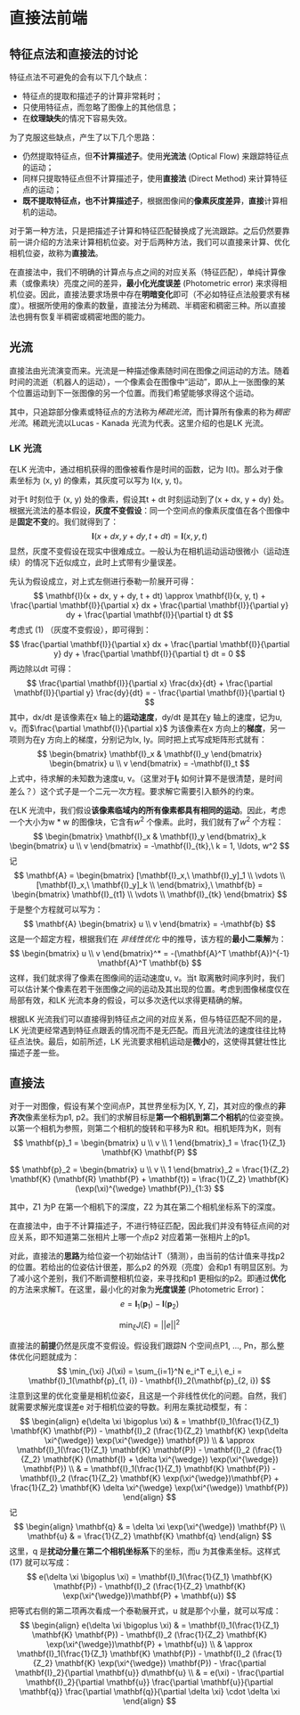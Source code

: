 # 直接法前端

## 特征点法和直接法的讨论

特征点法不可避免的会有以下几个缺点：

- 特征点的提取和描述子的计算非常耗时；
- 只使用特征点，而忽略了图像上的其他信息；
- 在**纹理缺失**的情况下容易失效。

为了克服这些缺点，产生了以下几个思路：

- 仍然提取特征点，但**不计算描述子**。使用**光流法** (Optical Flow) 来跟踪特征点的运动；
- 同样只提取特征点但不计算描述子，使用**直接法** (Direct Method) 来计算特征点的运动；
- **既不提取特征点，也不计算描述子**，根据图像间的**像素灰度差异**，**直接**计算相机的运动。

对于第一种方法，只是把描述子计算和特征匹配替换成了光流跟踪。之后仍然要靠前一讲介绍的方法来计算相机位姿。对于后两种方法，我们可以直接来计算、优化相机位姿，故称为**直接法**。

在直接法中，我们不明确的计算点与点之间的对应关系（特征匹配），单纯计算像素（或像素块）亮度之间的差异，**最小化光度误差** (Photometric error) 来求得相机位姿。因此，直接法要求场景中存在**明暗变化**即可（不必如特征点法般要求有梯度）。根据所使用的像素的数量，直接法分为稀疏、半稠密和稠密三种。所以直接法也拥有恢复半稠密或稠密地图的能力。

## 光流

直接法由光流演变而来。光流是一种描述像素随时间在图像之间运动的方法。随着时间的流逝（机器人的运动），一个像素会在图像中“运动”，即从上一张图像的某个位置运动到下一张图像的另一个位置。而我们希望能够求得这个运动。

其中，只追踪部分像素或特征点的方法称为*稀疏光流*，而计算所有像素的称为*稠密光流*。稀疏光流以Lucas - Kanada 光流为代表。这里介绍的也是LK 光流。

### LK 光流

在LK 光流中，通过相机获得的图像被看作是时间的函数，记为 I(t)。那么对于像素坐标为 (x, y) 的像素，其灰度可以写为 I(x, y, t)。

对于t 时刻位于 (x, y) 处的像素，假设其t + dt 时刻运动到了(x + dx, y + dy) 处。根据光流法的基本假设，**灰度不变假设**：同一个空间点的像素灰度值在各个图像中是**固定不变**的。我们就得到了：
$$
\mathbf{I} (x + dx, y + dy, t + dt) = \mathbf{I} (x, y, t)
$$
显然，灰度不变假设在现实中很难成立。一般认为在相机运动运动很微小（运动连续）的情况下近似成立，此时上式带有少量误差。

先认为假设成立，对上式左侧进行泰勒一阶展开可得：
$$
\mathbf{I}(x + dx, y + dy, t + dt) \approx \mathbf{I}(x, y, t) + \frac{\partial \mathbf{I}}{\partial x} dx + \frac{\partial \mathbf{I}}{\partial y} dy + \frac{\partial \mathbf{I}}{\partial t} dt
$$
考虑式 (1) （灰度不变假设），即可得到：
$$
\frac{\partial \mathbf{I}}{\partial x} dx + \frac{\partial \mathbf{I}}{\partial y} dy + \frac{\partial \mathbf{I}}{\partial t} dt = 0
$$
两边除以dt 可得：
$$
\frac{\partial \mathbf{I}}{\partial x} \frac{dx}{dt} + \frac{\partial \mathbf{I}}{\partial y} \frac{dy}{dt} = - \frac{\partial \mathbf{I}}{\partial t}
$$
其中，dx/dt 是该像素在x 轴上的**运动速度**，dy/dt 是其在y 轴上的速度，记为u, v。而$\frac{\partial \mathbf{I}}{\partial x}$ 为该像素在x 方向上的**梯度**，另一项则为在y 方向上的梯度，分别记为Ix, Iy。同时把上式写成矩阵形式就有：
$$
\begin{bmatrix}
\mathbf{I}_x & \mathbf{I}_y
\end{bmatrix}
\begin{bmatrix}
u \\ v
\end{bmatrix} = -\mathbf{I}_t
$$
上式中，待求解的未知数为速度u, v。（这里对于$\mathbf{I}_t$ 如何计算不是很清楚，是时间差么？）这个式子是一个二元一次方程。要求解它需要引入额外的约束。

在LK 光流中，我们假设**该像素临域内的所有像素都具有相同的运动**。因此，考虑一个大小为w * w 的图像块，它含有$w^2$ 个像素。此时，我们就有了$w^2$ 个方程：
$$
\begin{bmatrix}
\mathbf{I}_x & \mathbf{I}_y
\end{bmatrix}_k
\begin{bmatrix}
u \\ v
\end{bmatrix} = -\mathbf{I}_{tk},\ k = 1, \ldots, w^2
$$
记
$$
\mathbf{A} = \begin{bmatrix}
[\mathbf{I}_x,\ \mathbf{I}_y]_1 \\
\vdots \\
[\mathbf{I}_x,\ \mathbf{I}_y]_k \\
\end{bmatrix},\ 
\mathbf{b} = \begin{bmatrix}
\mathbf{I}_{t1} \\
\vdots \\
\mathbf{I}_{tk}
\end{bmatrix}
$$
于是整个方程就可以写为：
$$
\mathbf{A}
\begin{bmatrix}
u \\ v
\end{bmatrix} = -\mathbf{b}
$$
这是一个超定方程，根据我们在 *非线性优化* 中的推导，该方程的**最小二乘解**为：
$$
\begin{bmatrix}
u \\ v
\end{bmatrix}^*
= -(\mathbf{A}^T \mathbf{A})^{-1} \mathbf{A}^T \mathbf{b}
$$
这样，我们就求得了像素在图像间的运动速度u, v。当t 取离散时间序列时，我们可以估计某个像素在若干张图像之间的运动及其出现的位置。考虑到图像梯度仅在局部有效，和LK 光流本身的假设，可以多次迭代以求得更精确的解。

根据LK 光流我们可以直接得到特征点之间的对应关系，但与特征匹配不同的是，LK 光流更经常遇到特征点跟丢的情况而不是无匹配。而且光流法的速度往往比特征点法快。最后，如前所述，LK 光流要求相机运动是**微小**的，这使得其健壮性比描述子差一些。

## 直接法

对于一对图像，假设有某个空间点P，其世界坐标为[X, Y, Z]，其对应的像点的**非齐次**像素坐标为p1, p2。我们的求解目标是**第一个相机到第二个相机**的位姿变换。以第一个相机为参照，则第二个相机的旋转和平移为R 和t。相机矩阵为K，则有
$$
\mathbf{p}_1 = 
\begin{bmatrix}
u \\ v \\ 1
\end{bmatrix}_1 = \frac{1}{Z_1} \mathbf{K} \mathbf{P}
$$

$$
\mathbf{p}_2 =
\begin{bmatrix}
u \\ v \\ 1
\end{bmatrix}_2 = \frac{1}{Z_2} \mathbf{K} (\mathbf{R} \mathbf{P} + \mathbf{t}) = \frac{1}{Z_2} \mathbf{K} (\exp(\xi)^{\wedge} \mathbf{P})_{1:3}
$$

其中，Z1 为P 在第一个相机下的深度，Z2 为其在第二个相机坐标系下的深度。

在直接法中，由于不计算描述子，不进行特征匹配，因此我们并没有特征点间的对应关系，即不知道第二张相片上哪一个点p2 对应着第一张相片上的p1。

对此，直接法的**思路**为给位姿一个初始估计T（猜测），由当前的估计值来寻找p2 的位置。若给出的位姿估计很差，那么p2 的外观（亮度）会和p1 有明显区别。为了减小这个差别，我们不断调整相机位姿，来寻找和p1 更相似的p2。即通过**优化**的方法来求解T。在这里，最小化的对象为**光度误差** (Photometric Error)：
$$
e = \mathbf{I}_1 (\mathbf{p}_1) - \mathbf{I}(\mathbf{p}_2)
$$

$$
\min_{\xi} J(\xi) = ||e||^2
$$

直接法的**前提**仍然是灰度不变假设。假设我们跟踪N 个空间点P1, …, Pn，那么整体优化问题就成为：
$$
\min_{\xi} J(\xi) = \sum_{i=1}^N e_i^T e_i,\ e_i = \mathbf{I}_1(\mathbf{p}_{1, i}) - \mathbf{I}_2(\mathbf{p}_{2, i})
$$
注意到这里的优化变量是相机位姿$\xi$，且这是一个非线性优化的问题。自然，我们就需要求解光度误差e 对于相机位姿的导数。利用左乘扰动模型，有：
$$
\begin{align}
e(\delta \xi \bigoplus \xi) & = \mathbf{I}_1(\frac{1}{Z_1} \mathbf{K} \mathbf{P}) - \mathbf{I}_2 (\frac{1}{Z_2} \mathbf{K} \exp(\delta \xi^{\wedge}) \exp(\xi^{\wedge}) \mathbf{P}) \\
 & \approx \mathbf{I}_1(\frac{1}{Z_1} \mathbf{K} \mathbf{P}) - \mathbf{I}_2 (\frac{1}{Z_2} \mathbf{K} (\mathbf{I} + \delta \xi^{\wedge}) \exp(\xi^{\wedge}) \mathbf{P}) \\
 & = \mathbf{I}_1(\frac{1}{Z_1} \mathbf{K} \mathbf{P}) - \mathbf{I}_2 (\frac{1}{Z_2} \mathbf{K} \exp(\xi^{\wedge})\mathbf{P} + \frac{1}{Z_2} \mathbf{K} \delta \xi^{\wedge} \exp(\xi^{\wedge}) \mathbf{P})
\end{align}
$$
记
$$
\begin{align}
\mathbf{q} & = \delta \xi \exp(\xi^{\wedge}) \mathbf{P} \\
\mathbf{u} & = \frac{1}{Z_2} \mathbf{K} \mathbf{q}
\end{align}
$$
这里，q 是**扰动分量**在**第二个相机坐标系**下的坐标，而u 为其像素坐标。这样式(17) 就可以写成：
$$
e(\delta \xi \bigoplus \xi)  = \mathbf{I}_1(\frac{1}{Z_1} \mathbf{K} \mathbf{P}) - \mathbf{I}_2 (\frac{1}{Z_2} \mathbf{K} \exp(\xi^{\wedge})\mathbf{P} + \mathbf{u})
$$
把等式右侧的第二项再次看成一个泰勒展开式，u 就是那个小量，就可以写成：
$$
\begin{align}
e(\delta \xi \bigoplus \xi) & = \mathbf{I}_1(\frac{1}{Z_1} \mathbf{K} \mathbf{P}) - \mathbf{I}_2 (\frac{1}{Z_2} \mathbf{K} \exp(\xi^{\wedge})\mathbf{P} + \mathbf{u}) \\
 & \approx \mathbf{I}_1(\frac{1}{Z_1} \mathbf{K} \mathbf{P}) - \mathbf{I}_2 (\frac{1}{Z_2} \mathbf{K} \exp(\xi^{\wedge}) \mathbf{P}) - \frac{\partial \mathbf{I}_2}{\partial \mathbf{u}} d\mathbf{u} \\
 & = e(\xi) - \frac{\partial \mathbf{I}_2}{\partial \mathbf{u}} \frac{\partial \mathbf{u}}{\partial \mathbf{q}} \frac{\partial \mathbf{q}}{\partial \delta \xi} \cdot \delta \xi
\end{align}
$$
